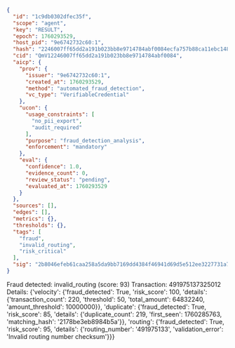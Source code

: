 ```json
{
  "id": "1c9db0302dfec35f",
  "scope": "agent",
  "key": "RESULT",
  "epoch": 1760293529,
  "host_pid": "9e6742732c60:1",
  "hash": "2246007ff65dd2a191b023bb8e9714784abf0084ecfa757b88ca11ebc148440e",
  "cid": "QmV12246007ff65dd2a191b023bb8e9714784abf0084",
  "aicp": {
    "prov": {
      "issuer": "9e6742732c60:1",
      "created_at": 1760293529,
      "method": "automated_fraud_detection",
      "vc_type": "VerifiableCredential"
    },
    "ucon": {
      "usage_constraints": [
        "no_pii_export",
        "audit_required"
      ],
      "purpose": "fraud_detection_analysis",
      "enforcement": "mandatory"
    },
    "eval": {
      "confidence": 1.0,
      "evidence_count": 0,
      "review_status": "pending",
      "evaluated_at": 1760293529
    }
  },
  "sources": [],
  "edges": [],
  "metrics": {},
  "thresholds": {},
  "tags": [
    "fraud",
    "invalid_routing",
    "risk_critical"
  ],
  "sig": "2b8046efeb61caa258a5da9bb7169dd4384f46941d69d5e512ee3227731a7300"
}
```

Fraud detected: invalid_routing (score: 93)
Transaction: 491975137325012
Details: {'velocity': {'fraud_detected': True, 'risk_score': 100, 'details': {'transaction_count': 220, 'threshold': 50, 'total_amount': 64832240, 'amount_threshold': 10000000}}, 'duplicate': {'fraud_detected': True, 'risk_score': 85, 'details': {'duplicate_count': 219, 'first_seen': 1760285763, 'matching_hash': '2178be3eb8984b5a'}}, 'routing': {'fraud_detected': True, 'risk_score': 95, 'details': {'routing_number': '491975133', 'validation_error': 'Invalid routing number checksum'}}}
